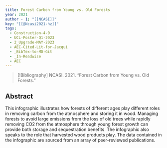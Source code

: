 ```yaml
---
title: Forest Carbon from Young vs. Old Forests
year: 2021
author - 1: "[[NCASI]]"
key: "[[@Ncasi2021-hz]]"
tags:
  - Construction-4-0
  - UCL-Poster-Q1-2023
  - 2_Upgrade-MAY-2023
  - AEC-Cited-Lit-for-Jacqui
  - _BibTex-to-MD-Git
  - _In-Readwise
  - AEC
---
```


> [!Bibliography]
> NCASI. 2021. “Forest Carbon from Young vs. Old Forests.” 

## Abstract
This infographic illustrates how forests of different ages play different roles in removing carbon from the atmosphere and storing it in wood. Managing forests to avoid large emissions from the loss of old trees while rapidly removing CO2 from the atmosphere through young forest growth can provide both storage and sequestration benefits. The infographic also speaks to the role that harvested wood products play. The data contained in the infographic are sourced from an array of peer-reviewed publications.